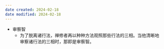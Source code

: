 ```yaml
---
date created: 2024-02-18
date modified: 2024-02-18
---
```

- 审察智
    - 为了脱离诸行法，禅修者再以种种方法观照那些行法的三相。当他清晰地审察诸行法的三相时，那即是审察智。
